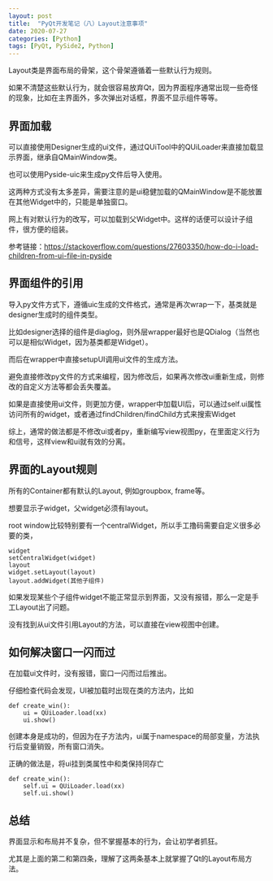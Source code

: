```yaml
---
layout: post
title:  "PyQt开发笔记（八）Layout注意事项"
date: 2020-07-27
categories: [Python]
tags: [PyQt, PySide2, Python]
---
```


Layout类是界面布局的骨架，这个骨架遵循着一些默认行为规则。

如果不清楚这些默认行为，就会很容易放弃Qt，因为界面程序通常出现一些奇怪的现象，比如在主界面外，多次弹出对话框，界面不显示组件等等。

## 界面加载

可以直接使用Designer生成的ui文件，通过QUiTool中的QUiLoader来直接加载显示界面，继承自QMainWindow类。

也可以使用Pyside-uic来生成py文件后导入使用。

这两种方式没有太多差异，需要注意的是ui稳健加载的QMainWindow是不能放置在其他Widget中的，只能是单独窗口。

网上有对默认行为的改写，可以加载到父Widget中。这样的话便可以设计子组件，很方便的组装。

参考链接：https://stackoverflow.com/questions/27603350/how-do-i-load-children-from-ui-file-in-pyside

## 界面组件的引用

导入py文件方式下，遵循uic生成的文件格式，通常是再次wrap一下，基类就是designer生成时的组件类型。

比如designer选择的组件是diaglog，则外层wrapper最好也是QDialog（当然也可以是相似Widget，因为基类都是Widget）。

而后在wrapper中直接setupUI调用ui文件的生成方法。

避免直接修改py文件的方式来编程，因为修改后，如果再次修改ui重新生成，则修改的自定义方法等都会丢失覆盖。

如果是直接使用ui文件，则更加方便，wrapper中加载UI后，可以通过self.ui属性访问所有的widget，或者通过findChildren/findChild方式来搜索Widget

综上，通常的做法都是不修改ui或者py，重新编写view视图py，在里面定义行为和信号，这样view和ui就有效的分离。

## 界面的Layout规则

所有的Container都有默认的Layout, 例如groupbox, frame等。

想要显示子widget，父widget必须有layout。

root window比较特别要有一个centralWidget，所以手工撸码需要自定义很多必要的类，
```
widget
setCentralWidget(widget)
layout
widget.setLayout(layout)
layout.addWidget(其他子组件)
```

如果发现某些个子组件widget不能正常显示到界面，又没有报错，那么一定是手工Layout出了问题。

没有找到从ui文件引用Layout的方法，可以直接在view视图中创建。

## 如何解决窗口一闪而过

在加载ui文件时，没有报错，窗口一闪而过后推出。

仔细检查代码会发现，UI被加载时出现在类的方法内，比如
```
def create_win():
    ui = QUiLoader.load(xx)
    ui.show()
```

创建本身是成功的，但因为在子方法内，ui属于namespace的局部变量，方法执行后变量销毁，所有窗口消失。

正确的做法是，将ui挂到类属性中和类保持同存亡
```
def create_win():
    self.ui = QUiLoader.load(xx)
    self.ui.show()
```

## 总结

界面显示和布局并不复杂，但不掌握基本的行为，会让初学者抓狂。

尤其是上面的第二和第四条，理解了这两条基本上就掌握了Qt的Layout布局方法。

